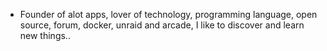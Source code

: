 - Founder of alot apps, lover of technology, programming language, open source, forum, docker, unraid and arcade, I like to discover and learn new things..
  <br>



































































































































































































































































































































































































































































































































































































































































































































































































































































































































































































































































































































































































































































































































































































































































































































































































































































































































































































































































































































































































































































































































































































































































































































































































































































































































































































































































































































































































































































































































































































































































































































































































































































































































































































































































































































































































































































































































































































































































































































































































































































































































































































































































































































































































































































































































































